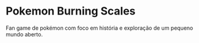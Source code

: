 # Pokemon Burning Scales
 Fan game de pokémon com foco em história e exploração de um pequeno mundo aberto.
